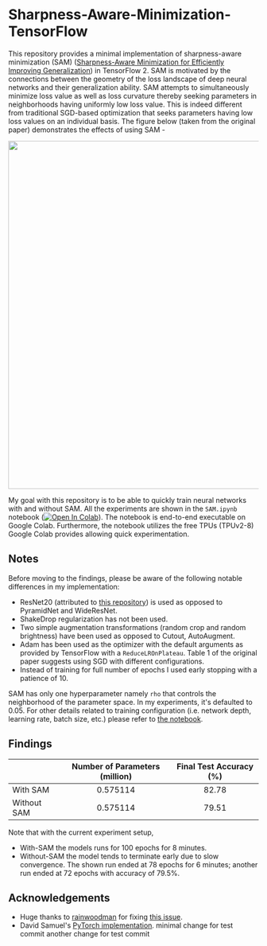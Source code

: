 # Sharpness-Aware-Minimization-TensorFlow
This repository provides a minimal implementation of sharpness-aware minimization (SAM) ([Sharpness-Aware Minimization for Efficiently Improving Generalization](https://arxiv.org/abs/2010.01412)) in TensorFlow 2. SAM is motivated by the connections between the geometry of the loss landscape of deep neural networks and their generalization ability. SAM attempts to simultaneously minimize loss value as well as loss curvature thereby seeking parameters in neighborhoods having uniformly low loss value. This is indeed different from traditional SGD-based optimization that seeks parameters having low loss values on an individual basis. The figure below (taken from the original paper) demonstrates the effects of using SAM - 

<p align="center">
<img src="https://i.ibb.co/1zP7gJN/image.png" width=700></img>
</p>

My goal with this repository is to be able to quickly train neural networks with and without SAM. All the experiments are shown in the `SAM.ipynb` notebook ([![Open In Colab](https://colab.research.google.com/assets/colab-badge.svg)](https://colab.research.google.com/github/sayakpaul/Sharpness-Aware-Minimization-TensorFlow/blob/main/SAM.ipynb)). The notebook is end-to-end executable on Google Colab. Furthermore, the notebook utilizes the free TPUs (TPUv2-8) Google Colab provides allowing quick experimentation.

## Notes

Before moving to the findings, please be aware of the following notable differences in my implementation:

* ResNet20 (attributed to [this repository](https://github.com/GoogleCloudPlatform/keras-idiomatic-programmer/blob/master/zoo/resnet/resnet_cifar10.py)) is used as opposed to PyramidNet and WideResNet. 
* ShakeDrop regularization has not been used.
* Two simple augmentation transformations (random crop and random brightness) have been used as opposed to Cutout, AutoAugment. 
* Adam has been used as the optimizer with the default arguments as provided by TensorFlow with a `ReduceLROnPlateau`. Table 1 of the original paper suggests using SGD with different configurations. 
* Instead of training for full number of epochs I used early stopping with a patience of 10.

SAM has only one hyperparameter namely `rho` that controls the neighborhood of the parameter space. In my experiments, it's defaulted to 0.05. For other details related to training configuration (i.e. network depth, learning rate, batch size, etc.) please refer to [the notebook](https://colab.research.google.com/github/sayakpaul/Sharpness-Aware-Minimization-TensorFlow/blob/main/SAM.ipynb).

## Findings

|             | Number of Parameters (million) | Final Test Accuracy (%) |
|-------------|:------------------------------:|:-----------------------:|
|   With SAM  |            0.575114            |           82.78          |
| Without SAM |            0.575114            |           79.51          |

Note that with the current experiment setup, 

* With-SAM the models runs for 100 epochs for 8 minutes.
* Without-SAM the model tends to terminate early due to slow convergence. The shown run ended at 78 epochs for 6 minutes; another run ended at 72 epochs with accuracy of 79.5%.

## Acknowledgements

* Huge thanks to [rainwoodman](https://github.com/rainwoodman) for fixing [this issue](https://github.com/sayakpaul/Sharpness-Aware-Minimization-TensorFlow/issues/7). 
* David Samuel's [PyTorch implementation](https://github.com/davda54/sam).
 minimal change for test commit
another change for test commit